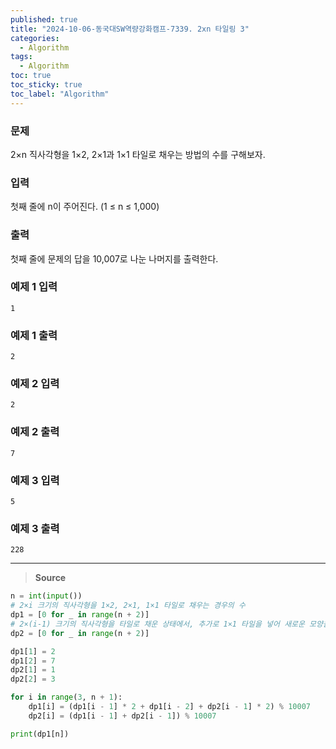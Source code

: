 ```yaml
---
published: true
title: "2024-10-06-동국대SW역량강화캠프-7339. 2xn 타일링 3"
categories:
  - Algorithm
tags:
  - Algorithm
toc: true
toc_sticky: true
toc_label: "Algorithm"
---
```


### **문제**

2×n 직사각형을 1×2, 2×1과 1×1 타일로 채우는 방법의 수를 구해보자.

### **입력**

첫째 줄에 n이 주어진다. (1 ≤ n ≤ 1,000)

### **출력**

첫째 줄에 문제의 답을 10,007로 나눈 나머지를 출력한다.

### **예제 1 입력**

```
1
```

### **예제 1 출력**

```
2
```

### **예제 2 입력**

```
2
```

### **예제 2 출력**

```
7
```

### **예제 3 입력**

```
5
```

### **예제 3 출력**

```
228
```

---

> **Source**

```python
n = int(input())
# 2×i 크기의 직사각형을 1×2, 2×1, 1×1 타일로 채우는 경우의 수
dp1 = [0 for _ in range(n + 2)]
# 2×(i-1) 크기의 직사각형을 타일로 채운 상태에서, 추가로 1×1 타일을 넣어 새로운 모양을 만들 수 있는 경우
dp2 = [0 for _ in range(n + 2)]

dp1[1] = 2
dp1[2] = 7
dp2[1] = 1
dp2[2] = 3

for i in range(3, n + 1):
    dp1[i] = (dp1[i - 1] * 2 + dp1[i - 2] + dp2[i - 1] * 2) % 10007
    dp2[i] = (dp1[i - 1] + dp2[i - 1]) % 10007

print(dp1[n])
```
